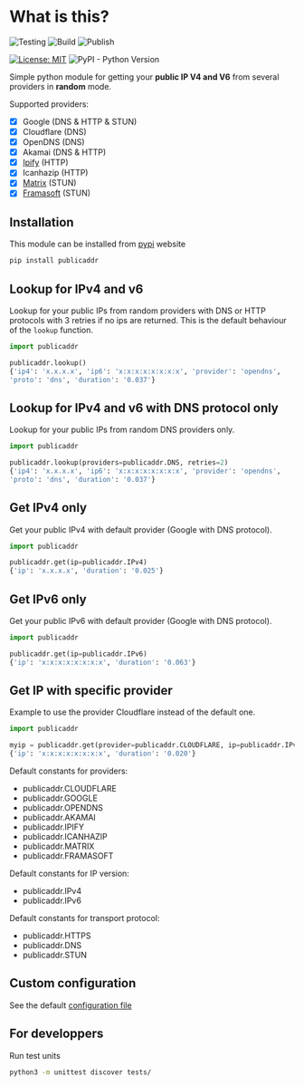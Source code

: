 # What is this?

![Testing](https://github.com/dmachard/python-publicaddr/workflows/Testing/badge.svg) ![Build](https://github.com/dmachard/python-publicaddr/workflows/Build/badge.svg) ![Publish](https://github.com/dmachard/python-publicaddr/workflows/Publish/badge.svg) 

[![License: MIT](https://img.shields.io/badge/License-MIT-yellow.svg)](https://opensource.org/licenses/MIT)
![PyPI - Python Version](https://img.shields.io/pypi/pyversions/publicaddr)

Simple python module for getting your **public IP V4 and V6** from several providers in **random** mode.

Supported providers:
- [x] Google (DNS & HTTP & STUN)
- [x] Cloudflare (DNS)
- [x] OpenDNS (DNS)
- [x] Akamai (DNS & HTTP)
- [x] [Ipify](https://www.ipify.org/) (HTTP)
- [x] Icanhazip (HTTP)
- [x] [Matrix](https://www.matrix.org) (STUN)
- [x] [Framasoft](https://framasoft.org/) (STUN)

## Installation

This module can be installed from [pypi](https://pypi.org/project/publicaddr/) website

```bash
pip install publicaddr
```

## Lookup for IPv4 and v6

Lookup for your public IPs from random providers with DNS or HTTP protocols with 3 retries if no ips are returned.
This is the default behaviour of the `lookup` function.

```python
import publicaddr

publicaddr.lookup()
{'ip4': 'x.x.x.x', 'ip6': 'x:x:x:x:x:x:x:x', 'provider': 'opendns',
'proto': 'dns', 'duration': '0.037'}
```

## Lookup for IPv4 and v6 with DNS protocol only


Lookup for your public IPs from random DNS providers only.

```python
import publicaddr

publicaddr.lookup(providers=publicaddr.DNS, retries=2)
{'ip4': 'x.x.x.x', 'ip6': 'x:x:x:x:x:x:x:x', 'provider': 'opendns',
'proto': 'dns', 'duration': '0.037'}
```

## Get IPv4 only

Get your public IPv4 with default provider (Google with DNS protocol).

```python
import publicaddr

publicaddr.get(ip=publicaddr.IPv4)
{'ip': 'x.x.x.x', 'duration': '0.025'}
```

## Get IPv6 only

Get your public IPv6 with default provider (Google with DNS protocol).

```python
import publicaddr

publicaddr.get(ip=publicaddr.IPv6)
{'ip': 'x:x:x:x:x:x:x:x', 'duration': '0.063'}
```

## Get IP with specific provider

Example to use the provider Cloudflare instead of the default one.

```python
import publicaddr

myip = publicaddr.get(provider=publicaddr.CLOUDFLARE, ip=publicaddr.IPv6, proto=publicaddr.DNS)
{'ip': 'x:x:x:x:x:x:x:x', 'duration': '0.020'}
```

Default constants for providers:
- publicaddr.CLOUDFLARE
- publicaddr.GOOGLE
- publicaddr.OPENDNS
- publicaddr.AKAMAI
- publicaddr.IPIFY
- publicaddr.ICANHAZIP
- publicaddr.MATRIX
- publicaddr.FRAMASOFT

Default constants for IP version:
- publicaddr.IPv4
- publicaddr.IPv6

Default constants for transport protocol:
- publicaddr.HTTPS
- publicaddr.DNS
- publicaddr.STUN

## Custom configuration

See the default [configuration file](../main/publicaddr/publicaddr.yml)

## For developpers

Run test units

```bash
python3 -m unittest discover tests/
```
